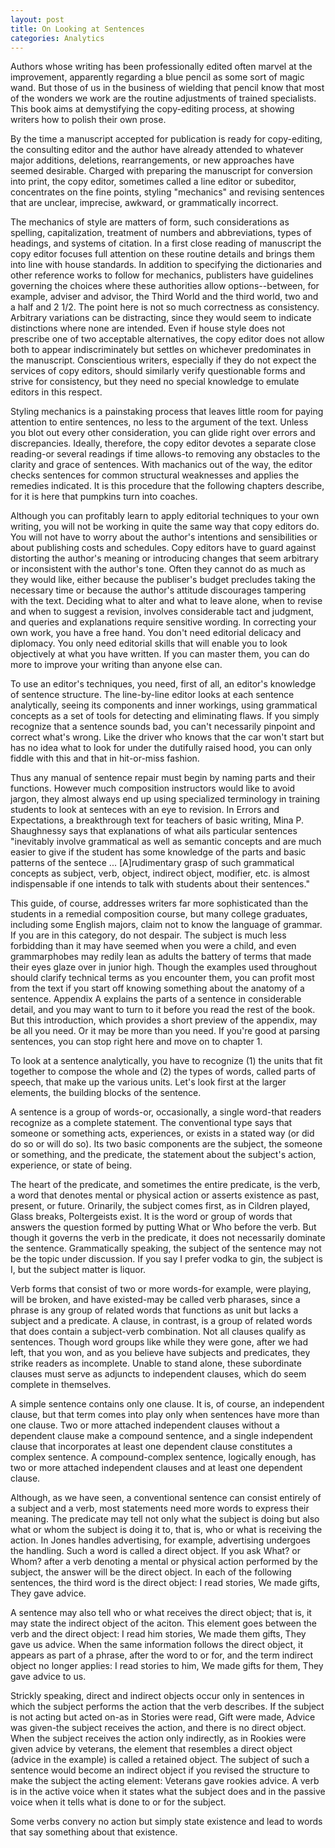 ```yaml
---
layout: post
title: On Looking at Sentences
categories: Analytics
---
```


Authors whose writing has been professionally edited often marvel at the improvement, apparently regarding a blue pencil as some sort of magic wand. But those of us in the business of wielding that pencil know that most of the wonders we work are the routine adjustments of trained specialists. This book aims at demystifying the copy-editing process, at showing writers how to polish their own prose.

By the time a manuscript accepted for publication is ready for copy-editing, the consulting editor and the author have already attended to whatever major additions, deletions, rearrangements, or new approaches have seemed desirable. Charged with preparing the manuscript for conversion into print, the copy editor, sometimes called a line editor or subeditor, concentrates on the fine points, styling "mechanics" and revising sentences that are unclear, imprecise, awkward, or grammatically incorrect.

The mechanics of style are matters of form, such considerations as spelling, capitalization, treatment of numbers and abbreviations, types of headings, and systems of citation. In a first close reading of manuscript the copy editor focuses full attention on these routine details and brings them into line with house standards. In addition to specifying the dictionaries and other reference works to follow for mechanics, publisters have guidelines governing the choices where these authorities allow options--between, for example, adviser and advisor, the Third World and the third world, two and a half and 2 1/2. The point here is not so much correctness as consistency. Arbitrary variations can be distracting, since they would seem to indicate distinctions where none are intended. Even if house style does not prescribe one of two acceptable alternatives, the copy editor does not allow both to appear indiscriminately but settles on whichever predominates in the manuscript. Conscientious writers, especially if they do not expect the services of copy editors, should similarly verify questionable forms and strive for consistency, but they need no special knowledge to emulate editors in this respect.

Styling mechanics is a painstaking process that leaves little room for paying attention to entire sentences, no less to the argument of the text. Unless you blot out every other consideration, you can glide right over errors and discrepancies. Ideally, therefore, the copy editor devotes a separate close reading-or several readings if time allows-to removing any obstacles to the clarity and grace of sentences. With machanics out of the way, the editor checks sentences for common structural weaknesses and applies the remedies indicated. It is this procedure that the following chapters describe, for it is here that pumpkins turn into coaches.

Although you can profitably learn to apply editorial techniques to your own writing, you will not be working in quite the same way that copy editors do. You will not have to worry about the author's intentions and sensibilities or about publishing costs and schedules. Copy editors have to guard against distorting the author's meaning or introducing changes that seem arbitrary or inconsistent with the author's tone. Often they cannot do as much as they would like, either because the publiser's budget precludes taking the necessary time or because the author's attitude discourages tampering with the text. Deciding what to alter and what to leave alone, when to revise and when to suggest a revision, involves considerable tact and judgment, and queries and explanations require sensitive wording. In correcting your own work, you have a free hand. You don't need editorial delicacy and diplomacy. You only need editorial skills that will enable you to look objectively at what you have written. If you can master them, you can do more to improve your writing than anyone else can.

To use an editor's techniques, you need, first of all, an editor's knowledge of sentence structure. The line-by-line editor looks at each sentence analytically, seeing its components and inner workings, using grammatical concepts as a set of tools for detecting and eliminating flaws. If you simply recognize that a sentence sounds bad, you can't necessarily pinpoint and correct what's wrong. Like the driver who knows that the car won't start but has no idea what to look for under the dutifully raised hood, you can only fiddle with this and that in hit-or-miss fashion.

Thus any manual of sentence repair must begin by naming parts and their functions. However much composition instructors would like to avoid jargon, they almost always end up using specialized terminology in training students to look at senteces with an eye to revision. In Errors and Expectations, a breakthrough text for teachers of basic writing, Mina P. Shaughnessy says that explanations of what ails particular sentences "inevitably involve grammatical as well as semantic concepts and are much easier to give if the student has some knowledge of the parts and basic patterns of the sentece ... [A]rudimentary grasp of such grammatical concepts as subject, verb, object, indirect object, modifier, etc. is almost indispensable if one intends to talk with students about their sentences."

This guide, of course, addresses writers far more sophisticated than the students in a remedial composition course, but many college graduates, including some English majors, claim not to know the language of grammar. If you are in this category, do not despair. The subject is much less forbidding than it may have seemed when you were a child, and even grammarphobes may redily lean as adults the battery of terms that made their eyes glaze over in junior high. Though the examples used throughout should clarify technical terms as you encounter them, you can profit most from the text if you start off knowing something about the anatomy of a sentence. Appendix A explains the parts of a sentence in considerable detail, and you may want to turn to it before you read the rest of the book. But this introduction, which provides a short preview of the appendix, may be all you need. Or it may be more than you need. If you're good at parsing sentences, you can stop right here and move on to chapter 1.

To look at a sentence analytically, you have to recognize (1) the units that fit together to compose the whole and (2) the types of words, called parts of speech, that make up the various units. Let's look first at the larger elements, the building blocks of the sentence.

A sentence is a group of words-or, occasionally, a single word-that readers recognize as a complete statement. The conventional type says that someone or something acts, experiences, or exists in a stated way (or did do so or will do so). Its two basic components are the subject, the someone or something, and the predicate, the statement about the subject's action, experience, or state of being.

The heart of the predicate, and sometimes the entire predicate, is the verb, a word that denotes mental or physical action or asserts existence as past, present, or future. Orinarily, the subject comes first, as in Cildren played, Glass breaks, Poltergeists exist. It is the word or group of words that answers the question formed by putting What or Who before the verb. But though it governs the verb in the predicate, it does not necessarily dominate the sentence. Grammatically speaking, the subject of the sentence may not be the topic under discussion. If you say I prefer vodka to gin, the subject is I, but the subject matter is liquor.

Verb forms that consist of two or more words-for example, were playing, will be broken, and have existed-may be called verb pharases, since a phrase is any group of related words that functions as unit but lacks a subject and a predicate. A clause, in contrast, is a group of related words that does contain a subject-verb combination. Not all clauses qualify as sentences. Though word groups like while they were gone, after we had left, that you won, and as you believe have subjects and predicates, they strike readers as incomplete. Unable to stand alone, these subordinate clauses must serve as adjuncts to independent clauses, which do seem complete in themselves.

A simple sentence contains only one clause. It is, of course, an independent clause, but that term comes into play only when sentences have more than one clause. Two or more attached independent clauses without a dependent clause make a compound sentence, and a single independent clause that incorporates at least one dependent clause constitutes a complex sentence. A compound-complex sentence, logically enough, has two or more attached independent clauses and at least one dependent clause.

Although, as we have seen, a conventional sentence can consist entirely of a subject and a verb, most statements need more words to express their meaning. The predicate may tell not only what the subject is doing but also what or whom the subject is doing it to, that is, who or what is receiving the action. In Jones handles advertising, for example, advertising undergoes the handling. Such a word is called a direct object. If you ask What? or Whom? after a verb denoting a mental or physical action performed by the subject, the answer will be the direct object. In each of the following sentences, the third word is the direct object: I read stories, We made gifts, They gave advice.

A sentence may also tell who or what receives the direct object; that is, it may state the indirect object of the aciton. This element goes between the verb and the direct object: I read him stories, We made them gifts, They gave us advice. When the same information follows the direct object, it appears as part of a phrase, after the word to or for, and the term indirect object no longer applies: I read stories to him, We made gifts for them, They gave advice to us.

Strickly speaking, direct and indirect objects occur only in sentences in which the subject performs the action that the verb describes. If the subject is not acting but acted on-as in Stories were read, Gift were made, Advice was given-the subject receives the action, and there is no direct object. When the subject receives the action only indirectly, as in Rookies were given advice by veterans, the element that resembles a direct object (advice in the example) is called a retained object. The subject of such a sentence would become an indirect object if you revised the structure to make the subject the acting element: Veterans gave rookies advice. A verb is in the active voice when it states what the subject does and in the passive voice when it tells what is done to or for the subject.

Some verbs convery no action but simply state existence and lead to words that say something about that existence.